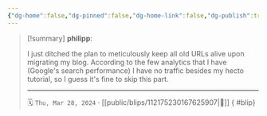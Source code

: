 ```yaml
---
{"dg-home":false,"dg-pinned":false,"dg-home-link":false,"dg-publish":true,"type":"blip","disabled rules":["yaml-title","yaml-title-alias","file-name-heading"],"title":"philipp on mastodon @ 2024-03-28","created-date":"2024-03-28T20:36:15","id":112175230167625900,"updated-date":"2025-05-02T08:50:44","dg-path":"blips/112175230167625907.md","permalink":"/blips/112175230167625907/","dgPassFrontmatter":true}
---
```


> [!summary] **philipp**:
>
> I just ditched the plan to meticulously keep all old URLs alive upon migrating my blog. According to the few analytics that I have (Google's search performance) I have no traffic besides my hecto tutorial, so I guess it's fine to skip this part.
> - - -
>
> 🗓️ `Thu, Mar 28, 2024` · [[public/blips/112175230167625907\|🔗]]
{ #blip}

